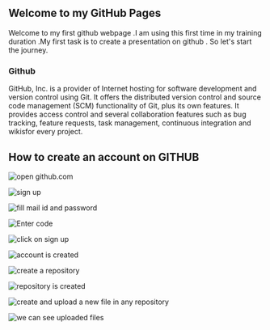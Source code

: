 ## Welcome to my GitHub Pages
Welcome to my first github webpage .I am using this first time in my training duration .My first task is to create a presentation on github . So let's start the journey.

### Github

GitHub, Inc. is a provider of Internet hosting for software development and version control using Git. It offers the distributed version control and source code management (SCM) functionality of Git, plus its own features. It provides access control and several collaboration features such as bug tracking, feature requests, task management, continuous integration and wikisfor every project.

## How to create an account on GITHUB
![open github.com](https://user-images.githubusercontent.com/75441553/150572485-55ca709a-1482-42ea-8ead-ecd1bb3eb3ae.png)

![ sign up](https://user-images.githubusercontent.com/75441553/150573044-8d10dbdc-298a-442c-a176-732ba0e1b09f.png)

![fill mail id and password](https://user-images.githubusercontent.com/75441553/150573346-c14d955c-be04-4dd0-a35c-bbca6d482509.png)

![Enter code](https://user-images.githubusercontent.com/75441553/150573538-56e49213-9cad-4edf-9d57-f872cc9c27e6.png)

![click on sign up](https://user-images.githubusercontent.com/75441553/150573683-47db7bc6-100e-4d13-9cf1-ec37a05dbe82.png)

![account is created](https://user-images.githubusercontent.com/75441553/150573797-ea46155b-6949-40ce-9830-7847592438a8.png)

![create a repository](https://user-images.githubusercontent.com/75441553/150573856-4659695b-a5ef-417a-8e34-ded54222eb1e.png)

![repository is created](https://user-images.githubusercontent.com/75441553/150573898-a654323f-7962-4d7a-9d37-915bb27565b2.png)

![create and upload a new file in any repository ](https://user-images.githubusercontent.com/75441553/150576286-6c88bcc7-51ef-438d-bbae-d794ff7555bb.png)

![we can see uploaded files](https://user-images.githubusercontent.com/75441553/150576960-7fda36e6-f468-47ac-bbb3-a422fa62d089.png)

